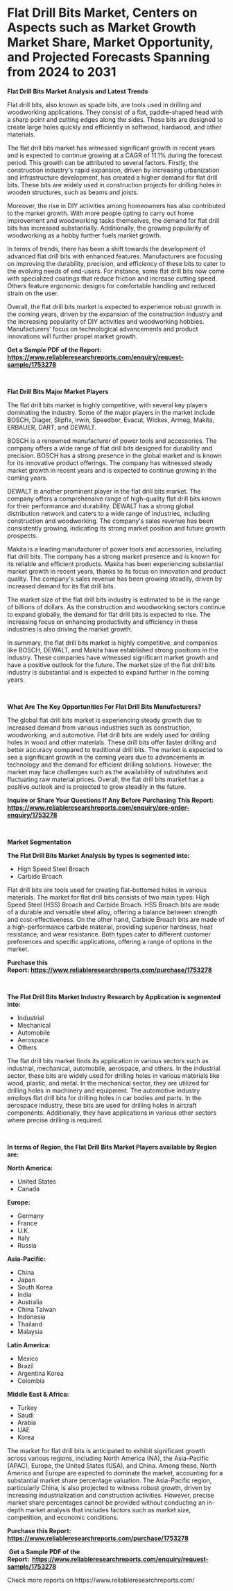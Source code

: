 <p><h1>Flat Drill Bits Market, Centers on Aspects such as Market Growth Market Share, Market Opportunity, and Projected Forecasts Spanning from 2024 to 2031</h1></p><p><strong>Flat Drill Bits Market Analysis and Latest Trends</strong></p>
<p><p>Flat drill bits, also known as spade bits, are tools used in drilling and woodworking applications. They consist of a flat, paddle-shaped head with a sharp point and cutting edges along the sides. These bits are designed to create large holes quickly and efficiently in softwood, hardwood, and other materials.</p><p>The flat drill bits market has witnessed significant growth in recent years and is expected to continue growing at a CAGR of 11.1% during the forecast period. This growth can be attributed to several factors. Firstly, the construction industry's rapid expansion, driven by increasing urbanization and infrastructure development, has created a higher demand for flat drill bits. These bits are widely used in construction projects for drilling holes in wooden structures, such as beams and joists.</p><p>Moreover, the rise in DIY activities among homeowners has also contributed to the market growth. With more people opting to carry out home improvement and woodworking tasks themselves, the demand for flat drill bits has increased substantially. Additionally, the growing popularity of woodworking as a hobby further fuels market growth.</p><p>In terms of trends, there has been a shift towards the development of advanced flat drill bits with enhanced features. Manufacturers are focusing on improving the durability, precision, and efficiency of these bits to cater to the evolving needs of end-users. For instance, some flat drill bits now come with specialized coatings that reduce friction and increase cutting speed. Others feature ergonomic designs for comfortable handling and reduced strain on the user.</p><p>Overall, the flat drill bits market is expected to experience robust growth in the coming years, driven by the expansion of the construction industry and the increasing popularity of DIY activities and woodworking hobbies. Manufacturers' focus on technological advancements and product innovations will further propel market growth.</p></p>
<p><strong>Get a Sample PDF of the Report:&nbsp; <a href="https://www.reliableresearchreports.com/enquiry/request-sample/1753278">https://www.reliableresearchreports.com/enquiry/request-sample/1753278</a></strong></p>
<p>&nbsp;</p>
<p><strong>Flat Drill Bits Major Market Players</strong></p>
<p><p>The flat drill bits market is highly competitive, with several key players dominating the industry. Some of the major players in the market include BOSCH, Diager, Slipfix, Irwin, Speedbor, Evacut, Wickes, Armeg, Makita, ERBAUER, DART, and DEWALT.</p><p>BOSCH is a renowned manufacturer of power tools and accessories. The company offers a wide range of flat drill bits designed for durability and precision. BOSCH has a strong presence in the global market and is known for its innovative product offerings. The company has witnessed steady market growth in recent years and is expected to continue growing in the coming years.</p><p>DEWALT is another prominent player in the flat drill bits market. The company offers a comprehensive range of high-quality flat drill bits known for their performance and durability. DEWALT has a strong global distribution network and caters to a wide range of industries, including construction and woodworking. The company's sales revenue has been consistently growing, indicating its strong market position and future growth prospects.</p><p>Makita is a leading manufacturer of power tools and accessories, including flat drill bits. The company has a strong market presence and is known for its reliable and efficient products. Makita has been experiencing substantial market growth in recent years, thanks to its focus on innovation and product quality. The company's sales revenue has been growing steadily, driven by increased demand for its flat drill bits.</p><p>The market size of the flat drill bits industry is estimated to be in the range of billions of dollars. As the construction and woodworking sectors continue to expand globally, the demand for flat drill bits is expected to rise. The increasing focus on enhancing productivity and efficiency in these industries is also driving the market growth.</p><p>In summary, the flat drill bits market is highly competitive, and companies like BOSCH, DEWALT, and Makita have established strong positions in the industry. These companies have witnessed significant market growth and have a positive outlook for the future. The market size of the flat drill bits industry is substantial and is expected to expand further in the coming years.</p></p>
<p>&nbsp;</p>
<p><strong>What Are The Key Opportunities For Flat Drill Bits Manufacturers?</strong></p>
<p><p>The global flat drill bits market is experiencing steady growth due to increased demand from various industries such as construction, woodworking, and automotive. Flat drill bits are widely used for drilling holes in wood and other materials. These drill bits offer faster drilling and better accuracy compared to traditional drill bits. The market is expected to see a significant growth in the coming years due to advancements in technology and the demand for efficient drilling solutions. However, the market may face challenges such as the availability of substitutes and fluctuating raw material prices. Overall, the flat drill bits market has a positive outlook and is projected to grow steadily in the future.</p></p>
<p><strong>Inquire or Share Your Questions If Any Before Purchasing This Report: <a href="https://www.reliableresearchreports.com/enquiry/pre-order-enquiry/1753278">https://www.reliableresearchreports.com/enquiry/pre-order-enquiry/1753278</a></strong></p>
<p>&nbsp;</p>
<p><strong>Market Segmentation</strong></p>
<p><strong>The Flat Drill Bits Market Analysis by types is segmented into:</strong></p>
<p><ul><li>High Speed Steel Broach</li><li>Carbide Broach</li></ul></p>
<p><p>Flat drill bits are tools used for creating flat-bottomed holes in various materials. The market for flat drill bits consists of two main types: High Speed Steel (HSS) Broach and Carbide Broach. HSS Broach bits are made of a durable and versatile steel alloy, offering a balance between strength and cost-effectiveness. On the other hand, Carbide Broach bits are made of a high-performance carbide material, providing superior hardness, heat resistance, and wear resistance. Both types cater to different customer preferences and specific applications, offering a range of options in the market.</p></p>
<p><strong>Purchase this Report:&nbsp;<a href="https://www.reliableresearchreports.com/purchase/1753278">https://www.reliableresearchreports.com/purchase/1753278</a></strong></p>
<p>&nbsp;</p>
<p><strong>The Flat Drill Bits Market Industry Research by Application is segmented into:</strong></p>
<p><ul><li>Industrial</li><li>Mechanical</li><li>Automobile</li><li>Aerospace</li><li>Others</li></ul></p>
<p><p>The flat drill bits market finds its application in various sectors such as industrial, mechanical, automobile, aerospace, and others. In the industrial sector, these bits are widely used for drilling holes in various materials like wood, plastic, and metal. In the mechanical sector, they are utilized for drilling holes in machinery and equipment. The automotive industry employs flat drill bits for drilling holes in car bodies and parts. In the aerospace industry, these bits are used for drilling holes in aircraft components. Additionally, they have applications in various other sectors where precise drilling is required.</p></p>
<p>&nbsp;</p>
<p><strong>In terms of Region, the Flat Drill Bits Market Players available by Region are:</strong></p>
<p>
    <p> <strong> North America: </strong>
        <ul>
            <li>United States</li>
            <li>Canada</li>
        </ul>
        </p> 
    <p> <strong> Europe: </strong>
        <ul>
            <li>Germany</li>
            <li>France</li>
            <li>U.K.</li>
            <li>Italy</li>
            <li>Russia</li>
        </ul>
        </p> 
    <p> <strong> Asia-Pacific: </strong>
        <ul>
            <li>China</li>
            <li>Japan</li>
            <li>South Korea</li>
            <li>India</li>
            <li>Australia</li>
            <li>China Taiwan</li>
            <li>Indonesia</li>
            <li>Thailand</li>
            <li>Malaysia</li>
        </ul>
        </p> 
    <p> <strong> Latin America: </strong>
        <ul>
            <li>Mexico</li>
            <li>Brazil</li>
            <li>Argentina Korea</li>
            <li>Colombia</li>
        </ul>
        </p> 
    <p> <strong> Middle East & Africa: </strong>
        <ul>
            <li>Turkey</li>
            <li>Saudi</li>
            <li>Arabia</li>
            <li>UAE</li>
            <li>Korea</li>
        </ul>
    </p>
    </p>
<p><p>The market for flat drill bits is anticipated to exhibit significant growth across various regions, including North America (NA), the Asia-Pacific (APAC), Europe, the United States (USA), and China. Among these, North America and Europe are expected to dominate the market, accounting for a substantial market share percentage valuation. The Asia-Pacific region, particularly China, is also projected to witness robust growth, driven by increasing industrialization and construction activities. However, precise market share percentages cannot be provided without conducting an in-depth market analysis that includes factors such as market size, competition, and economic conditions.</p></p>
<p><strong>Purchase this Report: <a href="https://www.reliableresearchreports.com/purchase/1753278">https://www.reliableresearchreports.com/purchase/1753278</a></strong></p>
<p>&nbsp;<strong>Get a Sample PDF of the Report:&nbsp;&nbsp;<a href="https://www.reliableresearchreports.com/enquiry/request-sample/1753278">https://www.reliableresearchreports.com/enquiry/request-sample/1753278</a></strong></p>
<p><strong></strong></p>
<p>Check more reports on https://www.reliableresearchreports.com/</p>